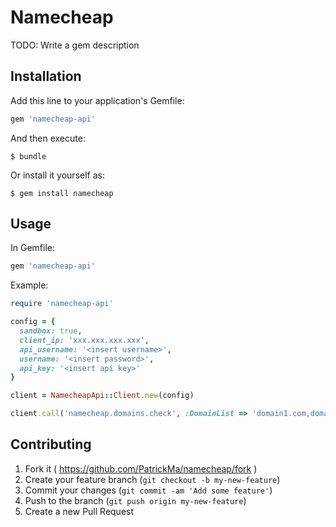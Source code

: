 # Namecheap

TODO: Write a gem description

## Installation

Add this line to your application's Gemfile:

```ruby
gem 'namecheap-api'
```

And then execute:

    $ bundle

Or install it yourself as:

    $ gem install namecheap

## Usage

In Gemfile:

```ruby
gem 'namecheap-api'
```

Example:

```ruby
require 'namecheap-api'

config = {
  sandbox: true,
  client_ip: 'xxx.xxx.xxx.xxx',
  api_username: '<insert username>',
  username: '<insert password>',
  api_key: '<insert api key>'
}

client = NamecheapApi::Client.new(config)

client.call('namecheap.domains.check', :DomainList => 'domain1.com,domain2.com')
```

## Contributing

1. Fork it ( https://github.com/PatrickMa/namecheap/fork )
2. Create your feature branch (`git checkout -b my-new-feature`)
3. Commit your changes (`git commit -am 'Add some feature'`)
4. Push to the branch (`git push origin my-new-feature`)
5. Create a new Pull Request
